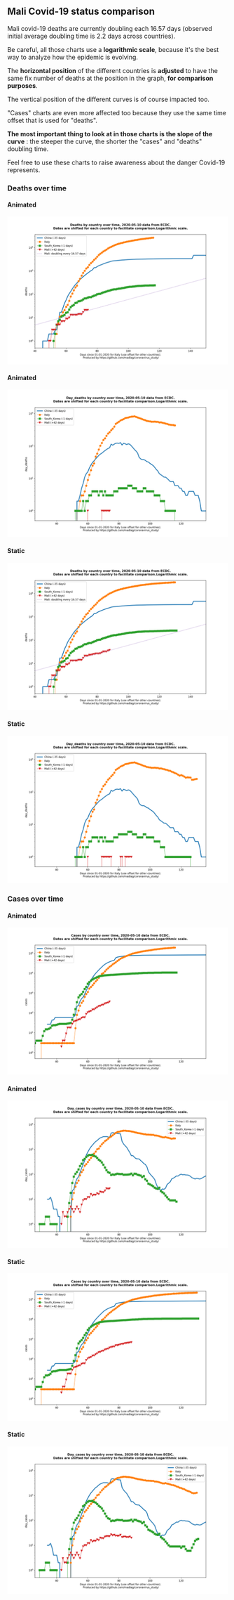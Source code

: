 ## Mali Covid-19 status comparison 

Mali covid-19 deaths are currently doubling each 16.57 days (observed initial average doubling time is 2.2 days across countries).



Be careful, all those charts use a **logarithmic scale**, because it's the best way to analyze how the epidemic is evolving.
 
The **horizontal position** of the different countries is **adjusted** to have the same fix number of deaths at the position in the graph, **for comparison purposes**.

The vertical position of the different curves is of course impacted too.

"Cases" charts are even more affected too because they use the same time offset that is used for "deaths".

**The most important thing to look at in those charts is the slope of the curve** : the steeper the curve, the shorter the "cases" and "deaths" doubling time.

Feel free to use these charts to raise awareness about the danger Covid-19 represents. 


 
### Deaths over time
 
#### Animated
![Mali covid-19 deaths animated chart](https://raw.githubusercontent.com/madlag/coronavirus_study/master/notebooks/graphs/2020-05-10/countries/Mali/2020-05-10_Mali_deaths.gif "Mali covid-19 deaths animated chart")   
 
#### Animated
![Mali covid-19 daily deaths animated chart](https://raw.githubusercontent.com/madlag/coronavirus_study/master/notebooks/graphs/2020-05-10/countries/Mali/2020-05-10_Mali_day_deaths.gif "Mali covid-19 day_deaths animated chart")   
 
#### Static
![Mali covid-19 deaths static chart](https://raw.githubusercontent.com/madlag/coronavirus_study/master/notebooks/graphs/2020-05-10/countries/Mali/2020-05-10_Mali_deaths.png "Mali covid-19 deaths static chart")   
 
#### Static
![Mali covid-19 daily deaths static chart](https://raw.githubusercontent.com/madlag/coronavirus_study/master/notebooks/graphs/2020-05-10/countries/Mali/2020-05-10_Mali_day_deaths.png "Mali covid-19 day_deaths static chart")   

 
### Cases over time
 
#### Animated
![Mali covid-19 cases animated chart](https://raw.githubusercontent.com/madlag/coronavirus_study/master/notebooks/graphs/2020-05-10/countries/Mali/2020-05-10_Mali_cases.gif "Mali covid-19 cases animated chart")   
 
#### Animated
![Mali covid-19 daily cases animated chart](https://raw.githubusercontent.com/madlag/coronavirus_study/master/notebooks/graphs/2020-05-10/countries/Mali/2020-05-10_Mali_day_cases.gif "Mali covid-19 day_cases animated chart")   
 
#### Static
![Mali covid-19 cases static chart](https://raw.githubusercontent.com/madlag/coronavirus_study/master/notebooks/graphs/2020-05-10/countries/Mali/2020-05-10_Mali_cases.png "Mali covid-19 cases static chart")   
 
#### Static
![Mali covid-19 daily cases static chart](https://raw.githubusercontent.com/madlag/coronavirus_study/master/notebooks/graphs/2020-05-10/countries/Mali/2020-05-10_Mali_day_cases.png "Mali covid-19 day_cases static chart")   

